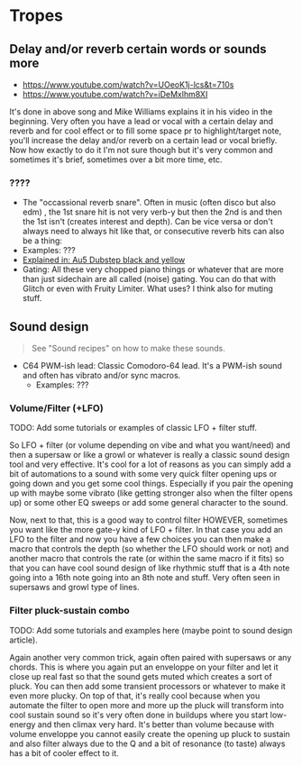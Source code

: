 # Tropes
## Delay and/or reverb certain words or sounds more
- https://www.youtube.com/watch?v=UOeoK1j-lcs&t=710s
- https://www.youtube.com/watch?v=iDeMxlhm8XI

It's done in above song and Mike Williams explains it in his video in the beginning. Very often you have a lead or vocal with a certain delay and reverb and for cool effect or to fill some space pr to highlight/target note, you'll increase the delay and/or reverb on a certain lead or vocal briefly. Now how exactly to do it I'm not sure though but it's very common and sometimes it's brief, sometimes over a bit more time, etc.

### ????
- The "occassional reverb snare". Often in music (often disco but also edm) , the 1st snare hit is not very verb-y but then the 2nd is and then the 1st isn't (creates interest and depth). Can be vice versa or don't always need to always hit like that, or consecutive reverb hits can also be a thing:
- Examples: ???
- [Explained in: Au5 Dubstep black and yellow](https://www.youtube.com/watch?v=oLBqmi0ot_g)
- Gating: All these very chopped piano things or whatever that are more than just sidechain are all called (noise) gating. You can do that with Glitch or even with Fruity Limiter. What uses? I think also for muting stuff.

## Sound design
> See "Sound recipes" on how to make these sounds.

- C64 PWM-ish lead: Classic Comodoro-64 lead. It's a PWM-ish sound and often has vibrato and/or sync macros.
  - Examples: ???

### Volume/Filter (+LFO)
TODO: Add some tutorials or examples of classic LFO + filter stuff.

So LFO + filter (or volume depending on vibe and what you want/need) and then a supersaw or like a growl or whatever is really a classic sound design tool and very effective. It's cool for a lot of reasons as you can simply add a bit of automations to a sound with some very quick filter opening ups or going down and you get some cool things. Especially if you pair the opening up with maybe some vibrato (like getting stronger also when the filter opens up) or some other EQ sweeps or add some general character to the sound.

Now, next to that, this is a good way to control filter HOWEVER, sometimes you want like the more gate-y kind of LFO + filter. In that case you add an LFO to the filter and now you have a few choices you can then make a macro that controls the depth (so whether the LFO should work or not) and another macro that controls the rate (or within the same macro if it fits) so that you can have cool sound design of like rhythmic stuff that is a 4th note going into a 16th note going into an 8th note and stuff. Very often seen in supersaws and growl type of lines.

### Filter pluck-sustain combo
TODO: Add some tutorials and examples here (maybe point to sound design article).

Again another very common trick, again often paired with supersaws or any chords. This is where you again put an enveloppe on your filter and let it close up real fast so that the sound gets muted which creates a sort of pluck. You can then add some transient processors or whatever to make it even more plucky. On top of that, it's really cool because when you automate the filter to open more and more up the pluck will transform into cool sustain sound so it's very often done in buildups where you start low-energy and then climax very hard. It's better than volume because with volume enveloppe you cannot easily create the opening up pluck to sustain and also filter always due to the Q and a bit of resonance (to taste) always has a bit of cooler effect to it.
